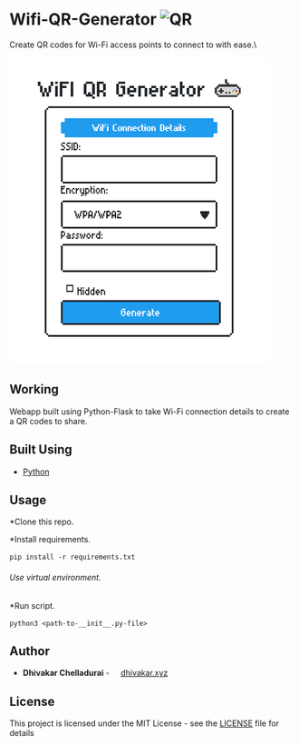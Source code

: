 # Wifi-QR-Generator ![](readme_assets/logo.png "QR")

Create QR codes for Wi-Fi access points to connect to with ease.\

![](readme_assets/home.png "App")
## Working

Webapp built using Python-Flask to take Wi-Fi connection details to create a QR codes to share. 

## Built Using

* [Python](https://www.python.org/)

## Usage

*Clone this repo.

*Install requirements.
```
pip install -r requirements.txt
```
###### Use virtual environment.

*Run script.
```
python3 <path-to-__init__.py-file>
```

## Author

* **Dhivakar Chelladurai** - <img src="https://dhivakar.xyz/images/logo.png" width=12px height=12px > <a href="https://dhivakar.xyz">dhivakar.xyz</a>

## License

This project is licensed under the MIT License - see the [LICENSE](LICENSE) file for details
